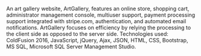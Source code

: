 An art gallery website, ArtGallery, features an online store, shopping cart, administrator management console, multiuser support, payment processing support integrated with stripe.com, authentication, and automated email notifications. ArtGallery focuses on efficiency by relying the processing to the client side as opposed to the server side. Technologies used: ColdFusion 2016, JavaScript, jQuery, Ajax, JSON, HTML, CSS, Bootstrap, MS SQL, Microsoft SQL Server Management Studio.